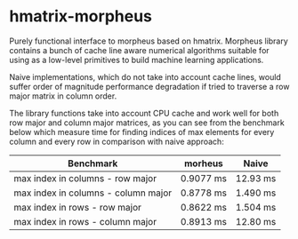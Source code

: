 # hmatrix-morpheus

Purely functional interface to morpheus based on hmatrix. Morpheus library contains a bunch of cache line aware numerical algorithms suitable for using as a low-level primitives to build machine learning applications.

Naive implementations, which do not take into account cache lines, would suffer order of magnitude performance degradation if tried to traverse a row major matrix in column order.

The library functions take into account CPU cache and work well for both row major and column major matrices, as you can see from the benchmark below which measure time for finding indices of max elements for every column and every row in comparison with naive approach:

| Benchmark | morheus | Naive
| --- | --- | ---
| max index in columns - row major | 0.9077 ms | 12.93 ms
| max index in columns - column major | 0.8778 ms | 1.490 ms
| max index in rows - row major | 0.8622 ms | 1.504 ms
| max index in rows - column major | 0.8913 ms | 12.80 ms

